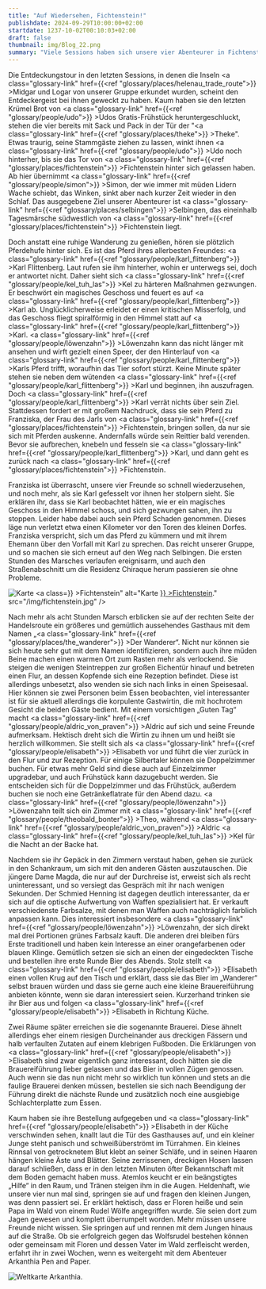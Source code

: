 ```yaml
---
title: "Auf Wiedersehen, Fichtenstein!"
publishdate: 2024-09-29T10:00:00+02:00
startdate: 1237-10-02T00:10:03+02:00
draft: false
thumbnail: img/Blog_22.png
summary: "Viele Sessions haben sich unsere vier Abenteurer in Fichtenstein aufgehalten, doch heute treibt es sie endlich weiter in die Richtung des Wirtshauses 'Der Wanderer'. Wen sie hier treffen und was sonst noch für Überraschungen auf sie warten, erfahrt ihr hier:"
---
```


Die Entdeckungstour in den letzten Sessions, in denen die Inseln <a class="glossary-link" href={{<ref "glossary/places/helenau_trade_route">}} >Midgar</a> und Logar von unserer Gruppe erkundet wurden, scheint den Entdeckergeist bei ihnen geweckt zu haben. Kaum haben sie den letzten Krümel Brot von <a class="glossary-link" href={{<ref "glossary/people/udo">}} >Udos</a> Gratis-Frühstück heruntergeschluckt, stehen die vier bereits mit Sack und Pack in der Tür der "<a class="glossary-link" href={{<ref "glossary/places/theke">}} >Theke</a>". Etwas traurig, seine Stammgäste ziehen zu lassen, winkt ihnen <a class="glossary-link" href={{<ref "glossary/people/udo">}} >Udo</a> noch hinterher, bis sie das Tor von <a class="glossary-link" href={{<ref "glossary/places/fichtenstein">}} >Fichtenstein</a> hinter sich gelassen haben. Ab hier übernimmt <a class="glossary-link" href={{<ref "glossary/people/simon">}} >Simon</a>, der wie immer mit müden Lidern Wache schiebt, das Winken, sinkt aber nach kurzer Zeit wieder in den Schlaf. Das ausgegebene Ziel unserer Abenteurer ist <a class="glossary-link" href={{<ref "glossary/places/selbingen">}} >Selbingen</a>, das eineinhalb Tagesmärsche südwestlich von <a class="glossary-link" href={{<ref "glossary/places/fichtenstein">}} >Fichtenstein</a> liegt.

Doch anstatt eine ruhige Wanderung zu genießen, hören sie plötzlich Pferdehufe hinter sich. Es ist das Pferd ihres allerbesten Freundes: <a class="glossary-link" href={{<ref "glossary/people/karl_flittenberg">}} >Karl Flittenberg</a>. Laut rufen sie ihm hinterher, wohin er unterwegs sei, doch er antwortet nicht. Daher sieht sich <a class="glossary-link" href={{<ref "glossary/people/kel_tuh_las">}} >Kel</a> zu härteren Maßnahmen gezwungen. Er beschwört ein magisches Geschoss und feuert es auf <a class="glossary-link" href={{<ref "glossary/people/karl_flittenberg">}} >Karl</a> ab. Unglücklicherweise erleidet er einen kritischen Misserfolg, und das Geschoss fliegt spiralförmig in den Himmel statt auf <a class="glossary-link" href={{<ref "glossary/people/karl_flittenberg">}} >Karl</a>. <a class="glossary-link" href={{<ref "glossary/people/löwenzahn">}} >Löwenzahn</a> kann das nicht länger mit ansehen und wirft gezielt einen Speer, der den Hinterlauf von <a class="glossary-link" href={{<ref "glossary/people/karl_flittenberg">}} >Karls</a> Pferd trifft, woraufhin das Tier sofort stürzt. Keine Minute später stehen sie neben dem wütenden <a class="glossary-link" href={{<ref "glossary/people/karl_flittenberg">}} >Karl</a> und beginnen, ihn auszufragen. Doch <a class="glossary-link" href={{<ref "glossary/people/karl_flittenberg">}} >Karl</a> verrät nichts über sein Ziel. Stattdessen fordert er mit großem Nachdruck, dass sie sein Pferd zu Franziska, der Frau des Jarls von <a class="glossary-link" href={{<ref "glossary/places/fichtenstein">}} >Fichtenstein</a>, bringen sollen, da nur sie sich mit Pferden auskenne. Andernfalls würde sein Reittier bald verenden. Bevor sie aufbrechen, knebeln und fesseln sie <a class="glossary-link" href={{<ref "glossary/people/karl_flittenberg">}} >Karl</a>, und dann geht es zurück nach <a class="glossary-link" href={{<ref "glossary/places/fichtenstein">}} >Fichtenstein</a>.

Franziska ist überrascht, unsere vier Freunde so schnell wiederzusehen, und noch mehr, als sie Karl gefesselt vor ihnen her stolpern sieht. Sie erklären ihr, dass sie Karl beobachtet hätten, wie er ein magisches Geschoss in den Himmel schoss, und sich gezwungen sahen, ihn zu stoppen. Leider habe dabei auch sein Pferd Schaden genommen. Dieses läge nun verletzt etwa einen Kilometer vor den Toren des kleinen Dorfes. Franziska verspricht, sich um das Pferd zu kümmern und mit ihrem Ehemann über den Vorfall mit Karl zu sprechen. Das reicht unserer Gruppe, und so machen sie sich erneut auf den Weg nach Selbingen. Die ersten Stunden des Marsches verlaufen ereignisarm, und auch den Straßenabschnitt um die Residenz Chiraque herum passieren sie ohne Probleme.

<div class="img-max center">
  <img class="img-fluid rounded" title="Karte <a class="glossary-link" href={{<ref "glossary/places/fichtenstein">}} >Fichtenstein</a>" alt="Karte <a class="glossary-link" href={{<ref "glossary/places/fichtenstein">}} >Fichtenstein</a>." src="/img/fichtenstein.jpg" />
</div>

Nach mehr als acht Stunden Marsch erblicken sie auf der rechten Seite der Handelsroute ein größeres und gemütlich aussehendes Gasthaus mit dem Namen „<a class="glossary-link" href={{<ref "glossary/places/the_wanderer">}} >Der Wanderer</a>“. Nicht nur können sie sich heute sehr gut mit dem Namen identifizieren, sondern auch ihre müden Beine machen einen warmen Ort zum Rasten mehr als verlockend. Sie steigen die wenigen Steintreppen zur großen Eichentür hinauf und betreten einen Flur, an dessen Kopfende sich eine Rezeption befindet. Diese ist allerdings unbesetzt, also wenden sie sich nach links in einen Speisesaal. Hier können sie zwei Personen beim Essen beobachten, viel interessanter ist für sie aktuell allerdings die korpulente Gastwirtin, die mit hochrotem Gesicht die beiden Gäste bedient. Mit einem vorsichtigen „Guten Tag“ macht <a class="glossary-link" href={{<ref "glossary/people/aldric_von_praven">}} >Aldric</a> auf sich und seine Freunde aufmerksam. Hektisch dreht sich die Wirtin zu ihnen um und heißt sie herzlich willkommen. Sie stellt sich als <a class="glossary-link" href={{<ref "glossary/people/elisabeth">}} >Elisabeth</a> vor und führt die vier zurück in den Flur und zur Rezeption. Für einige Silbertaler können sie Doppelzimmer buchen. Für etwas mehr Geld sind diese auch auf Einzelzimmer upgradebar, und auch Frühstück kann dazugebucht werden. Sie entscheiden sich für die Doppelzimmer und das Frühstück, außerdem buchen sie noch eine Getränkeflatrate für den Abend dazu. <a class="glossary-link" href={{<ref "glossary/people/löwenzahn">}} >Löwenzahn</a> teilt sich ein Zimmer mit <a class="glossary-link" href={{<ref "glossary/people/theobald_bonter">}} >Theo</a>, während <a class="glossary-link" href={{<ref "glossary/people/aldric_von_praven">}} >Aldric</a> <a class="glossary-link" href={{<ref "glossary/people/kel_tuh_las">}} >Kel</a> für die Nacht an der Backe hat.

Nachdem sie ihr Gepäck in den Zimmern verstaut haben, gehen sie zurück in den Schankraum, um sich mit den anderen Gästen auszutauschen. Die jüngere Dame Magda, die nur auf der Durchreise ist, erweist sich als recht uninteressant, und so versiegt das Gespräch mit ihr nach wenigen Sekunden. Der Schmied Henning ist dagegen deutlich interessanter, da er sich auf die optische Aufwertung von Waffen spezialisiert hat. Er verkauft verschiedenste Farbsalze, mit denen man Waffen auch nachträglich farblich anpassen kann. Dies interessiert insbesondere <a class="glossary-link" href={{<ref "glossary/people/löwenzahn">}} >Löwenzahn</a>, der sich direkt mal drei Portionen grünes Farbsalz kauft. Die anderen drei bleiben fürs Erste traditionell und haben kein Interesse an einer orangefarbenen oder blauen Klinge. Gemütlich setzen sie sich an einen der eingedeckten Tische und bestellen ihre erste Runde Bier des Abends. Stolz stellt <a class="glossary-link" href={{<ref "glossary/people/elisabeth">}} >Elisabeth</a> einen vollen Krug auf den Tisch und erklärt, dass sie das Bier im „Wanderer“ selbst brauen würden und dass sie gerne auch eine kleine Brauereiführung anbieten könnte, wenn sie daran interessiert seien. Kurzerhand trinken sie ihr Bier aus und folgen <a class="glossary-link" href={{<ref "glossary/people/elisabeth">}} >Elisabeth</a> in Richtung Küche.

Zwei Räume später erreichen sie die sogenannte Brauerei. Diese ähnelt allerdings eher einem riesigen Durcheinander aus dreckigen Fässern und halb verfaulten Zutaten auf einem klebrigen Fußboden. Die Erklärungen von <a class="glossary-link" href={{<ref "glossary/people/elisabeth">}} >Elisabeth</a> sind zwar eigentlich ganz interessant, doch hätten sie die Brauereiführung lieber gelassen und das Bier in vollen Zügen genossen. Auch wenn sie das nun nicht mehr so wirklich tun können und stets an die faulige Brauerei denken müssen, bestellen sie sich nach Beendigung der Führung direkt die nächste Runde und zusätzlich noch eine ausgiebige Schlachterplatte zum Essen.

Kaum haben sie ihre Bestellung aufgegeben und <a class="glossary-link" href={{<ref "glossary/people/elisabeth">}} >Elisabeth</a> in der Küche verschwinden sehen, knallt laut die Tür des Gasthauses auf, und ein kleiner Junge steht panisch und schweißüberströmt im Türrahmen. Ein kleines Rinnsal von getrocknetem Blut klebt an seiner Schläfe, und in seinen Haaren hängen kleine Äste und Blätter. Seine zerrissenen, dreckigen Hosen lassen darauf schließen, dass er in den letzten Minuten öfter Bekanntschaft mit dem Boden gemacht haben muss. Atemlos keucht er ein beängstigtes „Hilfe“ in den Raum, und Tränen steigen ihm in die Augen. Heldenhaft, wie unsere vier nun mal sind, springen sie auf und fragen den kleinen Jungen, was denn passiert sei. Er erklärt hektisch, dass er Floren heiße und sein Papa im Wald von einem Rudel Wölfe angegriffen wurde. Sie seien dort zum Jagen gewesen und komplett überrumpelt worden. Mehr müssen unsere Freunde nicht wissen. Sie springen auf und rennen mit dem Jungen hinaus auf die Straße. Ob sie erfolgreich gegen das Wolfsrudel bestehen können oder gemeinsam mit Floren und dessen Vater im Wald zerfleischt werden, erfahrt ihr in zwei Wochen, wenn es weitergeht mit dem Abenteuer Arkanthia Pen and Paper.

<div class="img-max center">
  <img class="img-fluid" title="Weltkarte Arkanthia" alt="Weltkarte Arkanthia." src="/img/Arkanthia_Full_Map_Fichtenstein_Wanderer.jpg" />
</div>
